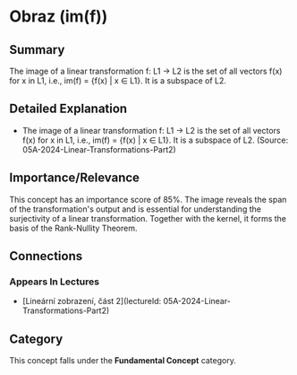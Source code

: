 # Obraz (im(f))

## Summary
The image of a linear transformation f: L1 -> L2 is the set of all vectors f(x) for x in L1, i.e., im(f) = {f(x) | x ∈ L1}. It is a subspace of L2.

## Detailed Explanation
*   The image of a linear transformation f: L1 -> L2 is the set of all vectors f(x) for x in L1, i.e., im(f) = {f(x) | x ∈ L1}. It is a subspace of L2. (Source: 05A-2024-Linear-Transformations-Part2)

## Importance/Relevance
This concept has an importance score of 85%. The image reveals the span of the transformation's output and is essential for understanding the surjectivity of a linear transformation. Together with the kernel, it forms the basis of the Rank-Nullity Theorem.

## Connections
### Appears In Lectures
*   [Lineární zobrazení, část 2](lectureId: 05A-2024-Linear-Transformations-Part2)

## Category
This concept falls under the **Fundamental Concept** category.